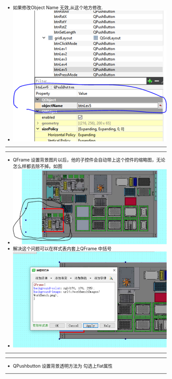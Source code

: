 - 如果修改Object Name 无效,从这个地方修改.
- ![a91021da816fffac80c1bb02f24db3de.png](../../../_resources/a91021da816fffac80c1bb02f24db3de.png)

***
***
- QFrame 设置背景图片以后，他的子控件会自动带上这个控件的缩略图，无论怎么样都去除不掉。如图
- ![ff041df91272e97aed6506928a74faf1.png](../../../_resources/ff041df91272e97aed6506928a74faf1.png)
- 解决这个问题可以在样式表内套上QFrame 中括号
- ![5bea3bffb5daaf7c1340f49f9fcfe73d.png](../../../_resources/5bea3bffb5daaf7c1340f49f9fcfe73d.png)
***
***
- QPushbutton 设置背景透明方法为 勾选上flat属性
***